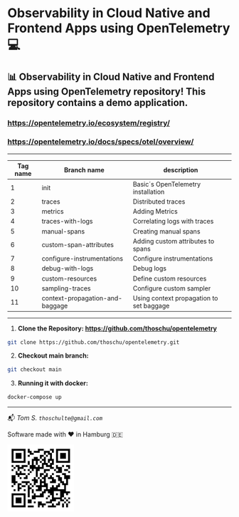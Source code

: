 # Observability in Cloud Native and Frontend Apps using OpenTelemetry 💻

## 📊 Observability in Cloud Native and Frontend Apps using OpenTelemetry repository! This repository contains a demo application.

### https://opentelemetry.io/ecosystem/registry/
### https://opentelemetry.io/docs/specs/otel/overview/

---

| Tag name | Branch name                     | description                              |
| -------- | ------------------------------- | ---------------------------------------- |
|   1      | init                            | Basic´s OpenTelemetry installation       |
|   2      | traces                          | Distributed traces                       |
|   3      | metrics                         | Adding Metrics                           |
|   4      | traces-with-logs                | Correlating logs with traces             |
|   5      | manual-spans                    | Creating manual spans                    |
|   6      | custom-span-attributes          | Adding custom attributes to spans        |
|   7      | configure-instrumentations      | Configure instrumentations               |
|   8      | debug-with-logs                 | Debug logs                               |
|   9      | custom-resources                | Define custom resources                  |
|   10     | sampling-traces                 | Configure custom sampler                 |
|   11     | context-propagation-and-baggage | Using context propagation to set baggage |


---

1. **Clone the Repository: https://github.com/thoschu/opentelemetry** 

```bash
git clone https://github.com/thoschu/opentelemetry.git
```

2. **Checkout main branch:** 

```bash
git checkout main
```

3. **Running it with docker:** 

```bash
docker-compose up
```

---

📬
*Tom S.*
*```thoschulte@gmail.com```*

Software made with ❤️ in Hamburg 🇩🇪

![qr-code](./assets/thomas-schulte.de.png)
